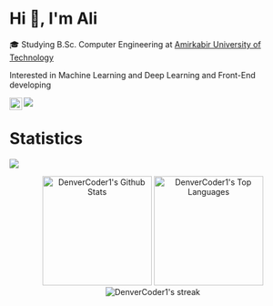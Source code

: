 # Hi 👋, I'm Ali
🎓 Studying B.Sc. Computer Engineering at [Amirkabir University of Technology](https://aut.ac.ir)

Interested in Machine Learning and Deep Learning and Front-End developing

<a href="https://www.linkedin.com/in/aliansari80/">
  <img align="left" alt="Ali's LinkedIN" width="22px" src="https://raw.githubusercontent.com/peterthehan/peterthehan/master/assets/linkedin.svg" />


[![](https://img.shields.io/badge/-a.ansari3103@gmail.com-black?style=flat-circle&logo=gmail)](mailto:mohamadchoupan80@gmail.com)

# Statistics
[![](https://visitcount.itsvg.in/api?id=salinaria&label=Profile%20Views&color=1&icon=2&pretty=true)](https://visitcount.itsvg.in)
<div align="center">
  <a href="https://github.com/anuraghazra/github-readme-stats"><img alt="DenverCoder1's Github Stats" src="https://denvercoder1-github-readme-stats.vercel.app/api/?username=salinaria&show_icons=true&count_private=true&theme=github_dark&hide_border=false" height="192px"/></a>
  <a href="https://github.com/anuraghazra/github-readme-stats"><img alt="DenverCoder1's Top Languages" src="https://github-readme-stats.vercel.app/api/top-langs/?username=salinaria&langs_count=8&layout=compact&theme=github_dark&hide_border=false" height="192px"/></a>
</div>
<div align="center">
  <img title="🔥 Get streak stats for your profile at git.io/streak-stats" alt="DenverCoder1's streak" src="https://github-readme-streak-stats.herokuapp.com/?user=salinaria&theme=github-dark-blue&hide_border=false"/>
</div>

